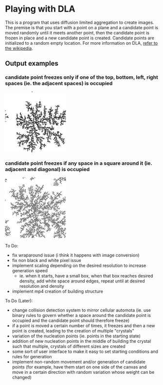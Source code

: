 # Playing with DLA
This is a program that uses diffusion limited aggregation to create images.
The premise is that you start with a point on a plane and a candidate point is moved randomly until it meets another point, then the candidate point is frozen in place and a new candidate point is created. Candidate points are initialized to a random empty location. For more information on DLA, [refer to the wikipedia](https://en.wikipedia.org/wiki/Diffusion-limited_aggregation).

## Output examples

### candidate point freezes only if one of the top, bottom, left, right spaces (ie. the adjacent spaces) is occupied
![alt text](https://github.com/LightspeedC83/Playing-with-DLA/blob/main/output%20-diagonals%3Dfalse.jpg)

### candidate point freezes if any space in a square around it (ie. adjacent and diagonal) is occupied
![alt text](https://github.com/LightspeedC83/Playing-with-DLA/blob/main/output%20-diagonals%3Dtrue.jpg)

To Do:
- fix wraparound issue (i think it happens with image conversion)
- fix non black and white pixel issue
- implement scaling depending on the desired resolution to increase generation speed
    - ie. when it starts, have a small box, when that box reaches desired density, add white space around edges, repeat until at desired resolution and density
- implement mp4 creation of building structure

To Do (Later):
- change collision detection system to mirror cellular automota (ie. use binary rules to govern whether a space around the candidate point is occupied and the candidate point should therefore freeze)
- if a point is moved a certain number of times, it freezes and then a new point is created, leading to the creation of multiple "crystals"
- variation of the nucleation points (ie. points in the starting state)
- addition of new nucleation points in the middle of building the crystal such that multiple, crystals of different sizes are created 
- some sort of user interface to make it easy to set starting conditions and rules for generation
- implement non-random movement and/or generation of candidate points (for example, have them start on one side of the canvas and move in a certain direction with random variation whose weight can be changed)
